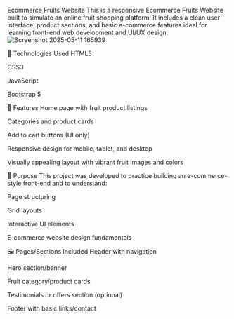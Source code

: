 Ecommerce Fruits Website
This is a responsive Ecommerce Fruits Website built to simulate an online fruit shopping platform. It includes a clean user interface, product sections, and basic e-commerce features ideal for learning front-end web development and UI/UX design.
![Screenshot 2025-05-11 165939](https://github.com/user-attachments/assets/118fcbe1-9b92-4d76-9428-7fba9a82a2aa)

🔧 Technologies Used
HTML5

CSS3

JavaScript

Bootstrap 5

📌 Features
Home page with fruit product listings

Categories and product cards

Add to cart buttons (UI only)

Responsive design for mobile, tablet, and desktop

Visually appealing layout with vibrant fruit images and colors

🎯 Purpose
This project was developed to practice building an e-commerce-style front-end and to understand:

Page structuring

Grid layouts

Interactive UI elements

E-commerce website design fundamentals

🖼️ Pages/Sections Included
Header with navigation

Hero section/banner

Fruit category/product cards

Testimonials or offers section (optional)

Footer with basic links/contact
